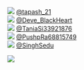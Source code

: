 
 ![](http://pbs.twimg.com/profile_images/870328738554101762/bI8LpiK6_normal.jpg) [@tapash_21](https://twitter.com/tapash_21)<br>![](http://pbs.twimg.com/profile_images/1514115862755610624/C00By2gm_normal.jpg) [@Deve_BlackHeart](https://twitter.com/Deve_BlackHeart)<br>![](http://pbs.twimg.com/profile_images/1407329586522775562/7ywdSAfh_normal.jpg) [@TaniaSi33921876](https://twitter.com/TaniaSi33921876)<br>![](http://pbs.twimg.com/profile_images/1510132808848932864/ikmxMPwk_normal.jpg) [@PushpRa68815749](https://twitter.com/PushpRa68815749)<br>![](http://pbs.twimg.com/profile_images/1480750232359116802/63u4AziI_normal.jpg) [@SinghSedu](https://twitter.com/SinghSedu)<br> 

![](https://visitor-badge.laobi.icu/badge?page_id=ponder)
